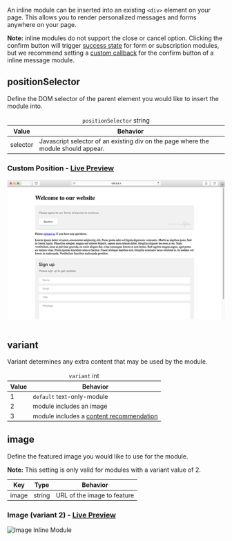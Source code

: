 An inline module can be inserted into an existing `<div>` element on your page. This allows you to render personalized messages and forms anywhere on your page.

**Note:** inline modules do not support the close or cancel option. Clicking the confirm button will trigger [success state](../../customization/form#success) for form or subscription modules, but we recommend setting a [custom callback](../../callbacks) for the confirm button of a inline message module.

## positionSelector

Define the DOM selector of the parent element you would like to insert the module into.

<table>
  <thead>
    <tr>
      <td colspan="2" align="center"><code>positionSelector</code> string</td>
    </tr>
    <tr>
      <th>Value</th>
      <th>Behavior</th>
    </tr>
  </thead>
  <tr>
    <td>selector</td>
    <td>Javascript selector of an existing div on the page where the module should appear.</td>
  </tr>
</table>

<h3>Custom Position - <a href="../../examples/preview/layouts/inline/positionSelector.html" target="_blank">Live Preview</a></h3>

![Position Inline Modules](../examples/img/layouts/inline/positionSelector.png)

<pre data-src="../../examples/src/layouts/inline/positionSelector.js"></pre>

## variant

Variant determines any extra content that may be used by the module.

<table>
  <thead>
    <tr>
      <td colspan="2" align="center"><code>variant</code> int</td>
    </tr>
    <tr>
      <th>Value</th>
      <th>Behavior</th>
    </tr>
  </thead>
  
  <tr>
    <td>1</td>
    <td><code>default</code> text-only-module</td>
  </tr>
  <tr>
    <td>2</td>
    <td>module includes an image</td>
  </tr>
  <tr>
    <td>3</td>
     <td>module includes a <a href="../../content_recommend">content recommendation</a></td>
  </tr>
</table>

## image

Define the featured image you would like to use for the module.

**Note:** This setting is only valid for modules with a variant value of 2.

<table>
  <thead>
    <tr>
      <th>Key</th>
      <th>Type</th>
      <th>Behavior</th>
    </tr>
  </thead>
  
  <tr>
    <td>image</td>
    <td>string</td>
    <td>URL of the image to feature</td>
  </tr>
</table>

<h3>Image (variant 2) - <a href="../../examples/preview/layouts/inline/image.html" target="_blank">Live Preview</a></h3>

![Image Inline Module](../examples/img/layouts/inline/image.png)

<pre data-src="../../examples/src/layouts/inline/image.js"></pre>
